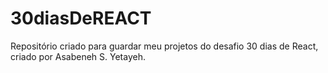 # 30diasDeREACT
Repositório criado para guardar meu projetos do desafio 30 dias de React, criado por Asabeneh S. Yetayeh.
